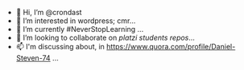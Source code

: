 - 👋 Hi, I’m @crondast
- 👀 I’m interested in wordpress;  cmr...
- 🌱 I’m currently #NeverStopLearning ...
- 💞️ I’m looking to collaborate on _platzi students repos_...
- 📫 I'm discussing about, in https://www.quora.com/profile/Daniel-Steven-74 ...

<!---
crondast/crondast is a ✨ special ✨ repository because its `README.md` (this file) appears on your GitHub profile.
You can click the Preview link to take a look at your changes.
--->

